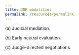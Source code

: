 ```yaml
---
title: JDR modalities
permalink: /resources/permalink
---
```

(a)	Judicial mediation.  

(b)	Early neutral evaluation. 

(c)	Judge-directed negotiations.
